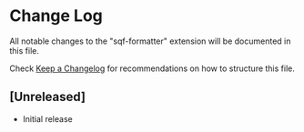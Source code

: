 # Change Log

All notable changes to the "sqf-formatter" extension will be documented in this file.

Check [Keep a Changelog](http://keepachangelog.com/) for recommendations on how to structure this file.

## [Unreleased]

- Initial release